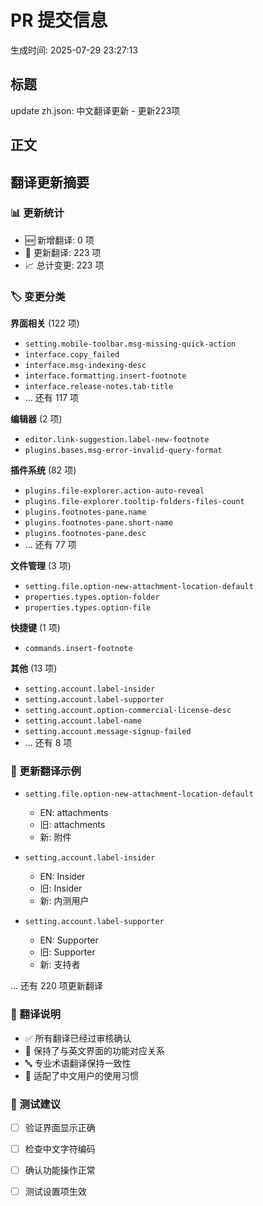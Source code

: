 # PR 提交信息

生成时间: 2025-07-29 23:27:13

## 标题

update zh.json: 中文翻译更新 - 更新223项

## 正文

## 翻译更新摘要

### 📊 更新统计

- 🆕 新增翻译: 0 项
- 🔄 更新翻译: 223 项
- 📈 总计变更: 223 项

### 🏷️ 变更分类

**界面相关** (122 项)
- `setting.mobile-toolbar.msg-missing-quick-action`
- `interface.copy_failed`
- `interface.msg-indexing-desc`
- `interface.formatting.insert-footnote`
- `interface.release-notes.tab-title`
- ... 还有 117 项

**编辑器** (2 项)
- `editor.link-suggestion.label-new-footnote`
- `plugins.bases.msg-error-invalid-query-format`

**插件系统** (82 项)
- `plugins.file-explorer.action-auto-reveal`
- `plugins.file-explorer.tooltip-folders-files-count`
- `plugins.footnotes-pane.name`
- `plugins.footnotes-pane.short-name`
- `plugins.footnotes-pane.desc`
- ... 还有 77 项

**文件管理** (3 项)
- `setting.file.option-new-attachment-location-default`
- `properties.types.option-folder`
- `properties.types.option-file`

**快捷键** (1 项)
- `commands.insert-footnote`

**其他** (13 项)
- `setting.account.label-insider`
- `setting.account.label-supporter`
- `setting.account.option-commercial-license-desc`
- `setting.account.label-name`
- `setting.account.message-signup-failed`
- ... 还有 8 项

### 🔄 更新翻译示例

- `setting.file.option-new-attachment-location-default`
  - EN: attachments
  - 旧: attachments
  - 新: 附件

- `setting.account.label-insider`
  - EN: Insider
  - 旧: Insider
  - 新: 内测用户

- `setting.account.label-supporter`
  - EN: Supporter
  - 旧: Supporter
  - 新: 支持者

... 还有 220 项更新翻译

### 📝 翻译说明

- ✅ 所有翻译已经过审核确认
- 🎯 保持了与英文界面的功能对应关系
- 🔤 专业术语翻译保持一致性
- 📱 适配了中文用户的使用习惯

### 🧪 测试建议

- [ ] 验证界面显示正确
- [ ] 检查中文字符编码
- [ ] 确认功能操作正常
- [ ] 测试设置项生效

